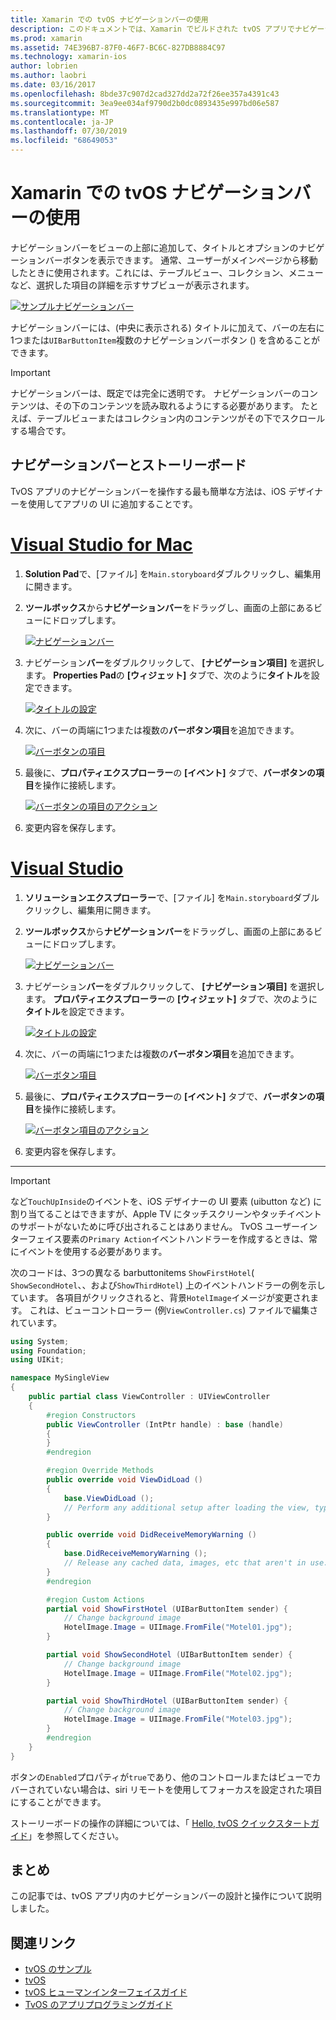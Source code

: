 ```yaml
---
title: Xamarin での tvOS ナビゲーションバーの使用
description: このドキュメントでは、Xamarin でビルドされた tvOS アプリでナビゲーションバーを操作する方法について説明します。 ここでは、ストーリーボードでのナビゲーションバーの設定と、これらのボタンからのイベントへの応答について説明します。
ms.prod: xamarin
ms.assetid: 74E396B7-87F0-46F7-BC6C-827DB8884C97
ms.technology: xamarin-ios
author: lobrien
ms.author: laobri
ms.date: 03/16/2017
ms.openlocfilehash: 8bde37c907d2cad327dd2a72f26ee357a4391c43
ms.sourcegitcommit: 3ea9ee034af9790d2b0dc0893435e997bd06e587
ms.translationtype: MT
ms.contentlocale: ja-JP
ms.lasthandoff: 07/30/2019
ms.locfileid: "68649053"
---
```

# <a name="working-with-tvos-navigation-bars-in-xamarin"></a>Xamarin での tvOS ナビゲーションバーの使用

ナビゲーションバーをビューの上部に追加して、タイトルとオプションのナビゲーションバーボタンを表示できます。 通常、ユーザーがメインページから移動したときに使用されます。これには、テーブルビュー、コレクション、メニューなど、選択した項目の詳細を示すサブビューが表示されます。

[![](navigation-bars-images/navbar01.png "サンプルナビゲーションバー")](navigation-bars-images/navbar01.png#lightbox)

ナビゲーションバーには、(中央に表示される) タイトルに加えて、バーの左右に1つまたは`UIBarButtonItem`複数のナビゲーションバーボタン () を含めることができます。

> [!IMPORTANT]
> ナビゲーションバーは、既定では完全に透明です。 ナビゲーションバーのコンテンツは、その下のコンテンツを読み取れるようにする必要があります。 たとえば、テーブルビューまたはコレクション内のコンテンツがその下でスクロールする場合です。

<a name="Navigation-Bars-and-Storyboards" />

## <a name="navigation-bars-and-storyboards"></a>ナビゲーションバーとストーリーボード

TvOS アプリのナビゲーションバーを操作する最も簡単な方法は、iOS デザイナーを使用してアプリの UI に追加することです。

# <a name="visual-studio-for-mactabmacos"></a>[Visual Studio for Mac](#tab/macos)

1. **Solution Pad**で、[ファイル] を`Main.storyboard`ダブルクリックし、編集用に開きます。
1. **ツールボックス**から**ナビゲーションバー**をドラッグし、画面の上部にあるビューにドロップします。 

    [![](navigation-bars-images/navbar02.png "ナビゲーションバー")](navigation-bars-images/navbar02.png#lightbox)
1. ナビゲーション**バー**をダブルクリックして、 **[ナビゲーション項目]** を選択します。 **Properties Pad**の **[ウィジェット]** タブで、次のように**タイトル**を設定できます。 

    [![](navigation-bars-images/navbar03.png "タイトルの設定")](navigation-bars-images/navbar03.png#lightbox)
1. 次に、バーの両端に1つまたは複数の**バーボタン項目**を追加できます。 

    [![](navigation-bars-images/navbar04.png "バーボタンの項目")](navigation-bars-images/navbar04.png#lightbox)
1. 最後に、**プロパティエクスプローラー**の **[イベント]** タブで、**バーボタンの項目**を操作に接続します。 

    [![](navigation-bars-images/navbar05.png "バーボタンの項目のアクション")](navigation-bars-images/navbar05.png#lightbox)
1. 変更内容を保存します。


# <a name="visual-studiotabwindows"></a>[Visual Studio](#tab/windows)


1. **ソリューションエクスプローラー**で、[ファイル] を`Main.storyboard`ダブルクリックし、編集用に開きます。
1. **ツールボックス**から**ナビゲーションバー**をドラッグし、画面の上部にあるビューにドロップします。 

    [![](navigation-bars-images/navbar02-vs.png "ナビゲーションバー")](navigation-bars-images/navbar02-vs.png#lightbox)
1. ナビゲーション**バー**をダブルクリックして、 **[ナビゲーション項目]** を選択します。 **プロパティエクスプローラー**の **[ウィジェット]** タブで、次のように**タイトル**を設定できます。 

    [![](navigation-bars-images/navbar03-vs.png "タイトルの設定")](navigation-bars-images/navbar03-vs.png#lightbox)
1. 次に、バーの両端に1つまたは複数の**バーボタン項目**を追加できます。 

    [![](navigation-bars-images/navbar04-vs.png "バーボタン項目")](navigation-bars-images/navbar04-vs.png#lightbox)
1. 最後に、**プロパティエクスプローラー**の **[イベント]** タブで、**バーボタンの項目**を操作に接続します。 

    [![](navigation-bars-images/navbar05-vs.png "バーボタン項目のアクション")](navigation-bars-images/navbar05-vs.png#lightbox)
1. 変更内容を保存します。


-----

> [!IMPORTANT]
> など`TouchUpInside`のイベントを、iOS デザイナーの UI 要素 (uibutton など) に割り当てることはできますが、Apple TV にタッチスクリーンやタッチイベントのサポートがないために呼び出されることはありません。 TvOS ユーザーインターフェイス要素の`Primary Action`イベントハンドラーを作成するときは、常にイベントを使用する必要があります。

次のコードは、3つの異なる barbuttonitems `ShowFirstHotel`( `ShowSecondHotel`、、および`ShowThirdHotel`) 上のイベントハンドラーの例を示しています。 各項目がクリックされると、背景`HotelImage`イメージが変更されます。 これは、ビューコントローラー (例`ViewController.cs`) ファイルで編集されています。

```csharp
using System;
using Foundation;
using UIKit;

namespace MySingleView
{
    public partial class ViewController : UIViewController
    {
        #region Constructors
        public ViewController (IntPtr handle) : base (handle)
        {
        }
        #endregion

        #region Override Methods
        public override void ViewDidLoad ()
        {
            base.ViewDidLoad ();
            // Perform any additional setup after loading the view, typically from a nib.
        }

        public override void DidReceiveMemoryWarning ()
        {
            base.DidReceiveMemoryWarning ();
            // Release any cached data, images, etc that aren't in use.
        }
        #endregion

        #region Custom Actions
        partial void ShowFirstHotel (UIBarButtonItem sender) {
            // Change background image
            HotelImage.Image = UIImage.FromFile("Motel01.jpg");
        }

        partial void ShowSecondHotel (UIBarButtonItem sender) {
            // Change background image
            HotelImage.Image = UIImage.FromFile("Motel02.jpg");
        }

        partial void ShowThirdHotel (UIBarButtonItem sender) {
            // Change background image
            HotelImage.Image = UIImage.FromFile("Motel03.jpg");
        }
        #endregion
    }
}
```

ボタンの`Enabled`プロパティが`true`であり、他のコントロールまたはビューでカバーされていない場合は、siri リモートを使用してフォーカスを設定された項目にすることができます。

ストーリーボードの操作の詳細については、「 [Hello, tvOS クイックスタートガイド](~/ios/tvos/get-started/hello-tvos.md)」を参照してください。 

<a name="Summary" />

## <a name="summary"></a>まとめ

この記事では、tvOS アプリ内のナビゲーションバーの設計と操作について説明しました。



## <a name="related-links"></a>関連リンク

- [tvOS のサンプル](https://docs.microsoft.com/samples/browse/?products=xamarin&term=Xamarin.iOS+tvOS)
- [tvOS](https://developer.apple.com/tvos/)
- [tvOS ヒューマンインターフェイスガイド](https://developer.apple.com/tvos/human-interface-guidelines/)
- [TvOS のアプリプログラミングガイド](https://developer.apple.com/library/prerelease/tvos/documentation/General/Conceptual/AppleTV_PG/)
